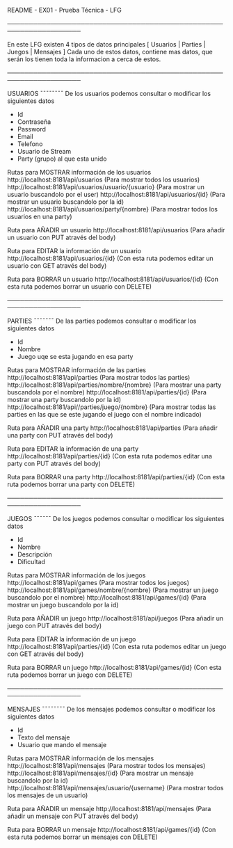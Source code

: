 
README - EX01 - Prueba Técnica - LFG

───────────────────────────────────────────────────────────────────

En este LFG existen 4 tipos de datos principales [ Usuarios | Parties | Juegos | Mensajes ]
Cada uno de estos datos, contiene mas datos, que serán los tienen toda la informacion a cerca de estos.

───────────────────────────────────────────────────────────────────

USUARIOS
¯¯¯¯¯¯¯¯
De los usuarios podemos consultar o modificar los siguientes datos
- Id
- Contraseña
- Password
- Email
- Telefono
- Usuario de Stream
- Party (grupo) al que esta unido

Rutas para MOSTRAR información de los usuarios
http://localhost:8181/api/usuarios (Para mostrar todos los usuarios)
http://localhost:8181/api/usuarios/usuario/{usuario} (Para mostrar un usuario buscandolo por el user)
http://localhost:8181/api/usuarios/{id} (Para mostrar un usuario buscandolo por la id)
http://localhost:8181/api/usuarios/party/{nombre} (Para mostrar todos los usuarios en una party)

Ruta para AÑADIR un usuario
http://localhost:8181/api/usuarios (Para añadir un usuario con PUT através del body)

Ruta para EDITAR la información de un usuario
http://localhost:8181/api/usuarios/{id} (Con esta ruta podemos editar un usuario con GET através del body) 

Ruta para BORRAR un usuario
http://localhost:8181/api/usuarios/{id} (Con esta ruta podemos borrar un usuario con DELETE) 

───────────────────────────────────────────────────────────────────

PARTIES
¯¯¯¯¯¯¯
De las parties podemos consultar o modificar los siguientes datos
- Id
- Nombre
- Juego uqe se esta jugando en esa party

Rutas para MOSTRAR información de las parties
http://localhost:8181/api/parties (Para mostrar todos las parties)
http://localhost:8181/api/parties/nombre/{nombre} (Para mostrar una party buscandola por el nombre)
http://localhost:8181/api/parties/{id} (Para mostrar una party buscandolo por la id)
http://localhost:8181/api//parties/juego/{nombre} (Para mostrar todas las parties en las que se este jugando el juego con el nombre indicado)

Ruta para AÑADIR una party
http://localhost:8181/api/parties (Para añadir una party con PUT através del body)

Ruta para EDITAR la información de una party
http://localhost:8181/api/parties/{id} (Con esta ruta podemos editar una party con PUT através del body) 

Ruta para BORRAR una party
http://localhost:8181/api/parties/{id} (Con esta ruta podemos borrar una party con DELETE) 

───────────────────────────────────────────────────────────────────

JUEGOS
¯¯¯¯¯¯
De los juegos podemos consultar o modificar los siguientes datos
- Id
- Nombre
- Descripción
- Dificultad

Rutas para MOSTRAR información de los juegos
http://localhost:8181/api/games (Para mostrar todos los juegos)
http://localhost:8181/api/games/nombre/{nombre} (Para mostrar un juego buscandolo por el nombre)
http://localhost:8181/api/games/{id} (Para mostrar un juego buscandolo por la id)

Ruta para AÑADIR un juego
http://localhost:8181/api/juegos (Para añadir un juego con PUT através del body)

Ruta para EDITAR la información de un juego
http://localhost:8181/api/parties/{id} (Con esta ruta podemos editar un juego con GET através del body) 

Ruta para BORRAR un juego
http://localhost:8181/api/games/{id} (Con esta ruta podemos borrar un juego con DELETE) 

───────────────────────────────────────────────────────────────────

MENSAJES
¯¯¯¯¯¯¯¯
De los mensajes podemos consultar o modificar los siguientes datos
- Id
- Texto del mensaje
- Usuario que mando el mensaje

Rutas para MOSTRAR información de los mensajes
http://localhost:8181/api/mensajes (Para mostrar todos los mensajes)
http://localhost:8181/api/mensajes/{id} (Para mostrar un mensaje buscandolo por la id)
http://localhost:8181/api/mensajes/usuario/{username} (Para mostrar todos los mensajes de un usuario)

Ruta para AÑADIR un mensaje
http://localhost:8181/api/mensajes (Para añadir un mensaje con PUT através del body)

Ruta para BORRAR un mensaje
http://localhost:8181/api/games/{id} (Con esta ruta podemos borrar un mensajes con DELETE) 

